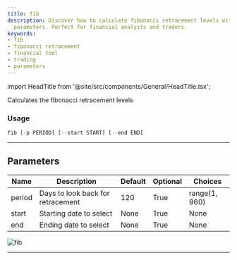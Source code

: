 ```yaml
---
title: fib
description: Discover how to calculate fibonacci retracement levels with our flexible
  parameters. Perfect for financial analysts and traders.
keywords:
- fib
- fibonacci retracement
- financial tool
- trading
- parameters
---
```


import HeadTitle from '@site/src/components/General/HeadTitle.tsx';

<HeadTitle title="forex/ta/fib - Reference | OpenBB Terminal Docs" />

Calculates the fibonacci retracement levels

### Usage

```python
fib [-p PERIOD] [--start START] [--end END]
```

---

## Parameters

| Name | Description | Default | Optional | Choices |
| ---- | ----------- | ------- | -------- | ------- |
| period | Days to look back for retracement | 120 | True | range(1, 960) |
| start | Starting date to select | None | True | None |
| end | Ending date to select | None | True | None |

![fib](https://user-images.githubusercontent.com/46355364/154310727-81a1eab3-5565-42c7-8b47-4f80288dd700.png)

---
